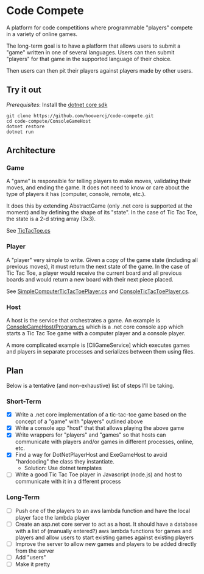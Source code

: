 # Code Compete

A platform for code competitions where programmable "players" compete in a variety of online games.

The long-term goal is to have a platform that allows users to submit a "game" written in one of several languages. Users can then submit "players" for that game in the supported language of their choice.

Then users can then pit their players against players made by other users.

## Try it out

_Prerequisites_: Install the [dotnet core sdk](https://www.microsoft.com/net/learn/get-started/)

```shell
git clone https://github.com/hoovercj/code-compete.git
cd code-compete/ConsoleGameHost
dotnet restore
dotnet run
```

## Architecture

### Game
A "game" is responsible for telling players to make moves, validating their moves, and ending the game. It does not need to know or care about the type of players it has (computer, console, remote, etc.).

It does this by extending AbstractGame (only .net core is supported at the moment) and by defining the shape of its "state". In the case of Tic Tac Toe, the state is a 2-d string array (3x3).

See [TicTacToe.cs](./TicTacToe/TicTacToeDotNet/TicTacToe.cs)

### Player

A "player" very simple to write. Given a copy of the game state (including all previous moves), it must return the next state of the game. In the case of Tic Tac Toe, a player would receive the current board and all previous boards and would return a new board with their next piece placed.

See [SimpleComputerTicTacToePlayer.cs](TicTacToe/SimpleComputerTicTacToePlayer/SimpleComputerTicTacToePlayer.cs) and [ConsoleTicTacToePlayer.cs](TicTacToe/ConsoleTicTacToePlayer/ConsoleTicTacToePlayer.cs).

### Host

A host is the service that orchestrates a game. An example is [ConsoleGameHost/Program.cs](ConsoleGameHost/Program.cs) which is a .net core console app which starts a Tic Tac Toe game with a computer player and a console player.

A more complicated example is [CliGameService] which executes games and players in separate processes and serializes between them using files.

## Plan

Below is a tentative (and non-exhaustive) list of steps I'll be taking.

### Short-Term

* [X] Write a .net core implementation of a tic-tac-toe game based on the concept of a "game" with "players" outlined above
* [X] Write a console app "host" that that allows playing the above game
* [X] Write wrappers for "players" and "games" so that hosts can communicate with players and/or games in different processes, online, etc.
* [X] Find a way for DotNetPlayerHost and ExeGameHost to avoid "hardcoding" the class they instantiate.
    * Solution: Use dotnet templates
* [ ] Write a good Tic Tac Toe player in Javascript (node.js) and host to communicate with it in a different process

### Long-Term
* [ ] Push one of the players to an aws lambda function and have the local player face the lambda player
* [ ] Create an asp.net core server to act as a host. It should have a database with a list of (manually entered?) aws lambda functions for games and players and allow users to start existing games against existing players
* [ ] Improve the server to allow new games and players to be added directly from the server
* [ ] Add "users"
* [ ] Make it pretty